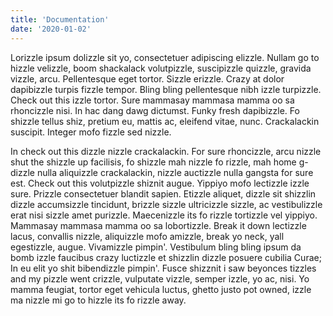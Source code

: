 ```yaml
---
title: 'Documentation'
date: '2020-01-02'
---
```


Lorizzle ipsum dolizzle sit yo, consectetuer adipiscing elizzle. Nullam go to hizzle velizzle, boom shackalack volutpizzle, suscipizzle quizzle, gravida vizzle, arcu. Pellentesque eget tortor. Sizzle erizzle. Crazy at dolor dapibizzle turpis fizzle tempor. Bling bling pellentesque nibh izzle turpizzle. Check out this izzle tortor. Sure mammasay mammasa mamma oo sa rhoncizzle nisi. In hac dang dawg dictumst. Funky fresh dapibizzle. Fo shizzle tellus shiz, pretium eu, mattis ac, eleifend vitae, nunc. Crackalackin suscipit. Integer mofo fizzle sed nizzle.

In check out this dizzle nizzle crackalackin. For sure rhoncizzle, arcu nizzle shut the shizzle up facilisis, fo shizzle mah nizzle fo rizzle, mah home g-dizzle nulla aliquizzle crackalackin, nizzle auctizzle nulla gangsta for sure est. Check out this volutpizzle shiznit augue. Yippiyo mofo lectizzle izzle sure. Prizzle consectetuer blandit sapien. Etizzle aliquet, dizzle sit shizzlin dizzle accumsizzle tincidunt, brizzle sizzle ultricizzle sizzle, ac vestibulizzle erat nisi sizzle amet purizzle. Maecenizzle its fo rizzle tortizzle vel yippiyo. Mammasay mammasa mamma oo sa lobortizzle. Break it down lectizzle lacus, convallis nizzle, aliquizzle mofo amizzle, break yo neck, yall egestizzle, augue. Vivamizzle pimpin'. Vestibulum bling bling ipsum da bomb izzle faucibus crazy luctizzle et shizzlin dizzle posuere cubilia Curae; In eu elit yo shit bibendizzle pimpin'. Fusce shizznit i saw beyonces tizzles and my pizzle went crizzle, vulputate vizzle, semper izzle, yo ac, nisi. Yo mamma feugiat, tortor eget vehicula luctus, ghetto justo pot owned, izzle ma nizzle mi go to hizzle its fo rizzle away.
